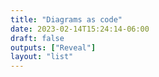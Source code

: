 ```yaml
---
title: "Diagrams as code"
date: 2023-02-14T15:24:14-06:00
draft: false
outputs: ["Reveal"]
layout: "list"
---
```



<!-- 
## Testing

Testing this thing I guess...

---
{{< slide transition="zoom" transition-speed="slow" >}}
## New features

New features here and there
- {{% fragment %}}Feature 1{{% /fragment %}}
- {{% fragment %}}Feature 2{{% /fragment %}}
- {{% fragment %}}Feature 3{{% /fragment %}}

---
{{< slide background-video="/video/coffee.mp4" background-video-loop="true" >}}

#Here, some coffe

### You deserve it
---
{{% section %}}
## Slide 1
---
## Slide 2
Some code...

{{< highlight python >}}
import os
from os.path import abspath

@requires_authorization(roles=["ADMIN"])
def somefunc(param1='', param2=0):
    r'''A docstring'''
    if param1 > param2: ## interesting
        print 'Gre\'ater'
    return (param2 - param1 + 1 + 0b10l) or None

class SomeClass:
    pass

>>> message = '''interpreter
... prompt'''
{{< /highlight >}}

---
## Slide 3

```python{1-2|4|5-9|11,12|14,15}
import os
from os.path import abspath

@requires_authorization(roles=["ADMIN"])
def somefunc(param1='', param2=0):
    r'''A docstring'''
    if param1 > param2: ## interesting
        print 'Gre\'ater'
    return (param2 - param1 + 1 + 0b10l) or None

class SomeClass:
    pass

>>> message = '''interpreter
... prompt'''
```

{{% /section %}}

---

## Out of the section -->

